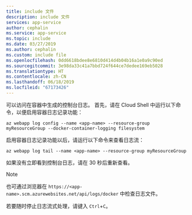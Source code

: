 ```yaml
---
title: include 文件
description: include 文件
services: app-service
author: cephalin
ms.service: app-service
ms.topic: include
ms.date: 03/27/2019
ms.author: cephalin
ms.custom: include file
ms.openlocfilehash: 0dd6618bdee8e6810d414d4b04b16a1e0a9c90ed
ms.sourcegitcommit: 3e98da33c41a7bbd724f644ce7dedee169eb5028
ms.translationtype: HT
ms.contentlocale: zh-CN
ms.lasthandoff: 06/18/2019
ms.locfileid: "67173426"
---
```

可以访问在容器中生成的控制台日志。 首先，请在 Cloud Shell 中运行以下命令，以便启用容器日志记录功能：

```azurecli-interactive
az webapp log config --name <app-name> --resource-group myResourceGroup --docker-container-logging filesystem
```

启用容器日志记录功能以后，请运行以下命令来查看日志流：

```azurecli-interactive
az webapp log tail --name <app-name> --resource-group myResourceGroup
```

如果没有立即看到控制台日志，请在 30 秒后重新查看。

> [!NOTE]
> 也可通过浏览器在 `https://<app-name>.scm.azurewebsites.net/api/logs/docker` 中检查日志文件。

若要随时停止日志流式处理，请键入 `Ctrl`+`C`。
